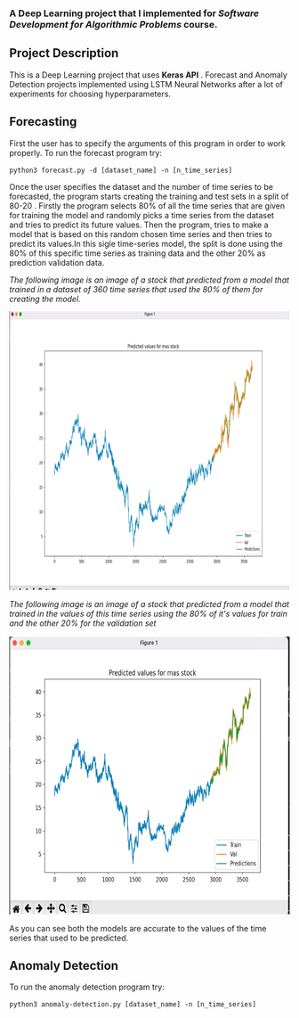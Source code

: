 
### A Deep Learning project that I implemented for *Software Development for Algorithmic Problems* course.

## Project Description
This is a Deep Learning project that uses **Keras API** . Forecast and Anomaly Detection projects implemented using LSTM Neural Networks after a lot of experiments for choosing hyperparameters.

## Forecasting
First the user has to specify the arguments of this program in order to work properly. 
To run the forecast program try:
```
python3 forecast.py -d [dataset_name] -n [n_time_series] 
```
Once the user specifies the dataset and the number of time series to be forecasted, the program starts creating the training and test sets in a split of 80-20 . Firstly the program selects 80% of all the time series that are given for training the model and randomly picks a time series from the dataset and tries to predict its future values. Then the program, tries to make a model that is based on this random chosen time series and then tries to predict its values.In this sigle time-series model, the split is done using the 80% of this specific time series as training data and the other 20% as prediction validation data.


*The following image is an image of a stock that predicted from a model that trained in a dataset of 360 time series that used the 80% of them for creating the model.*
<p align="center"> 
 <img width="800" height="500" src="img/forecast/forecast-1.png">
</p>


*The following image is an image of a stock that predicted from a model that trained in the values of this time series using the 80% of it's values for train and the other 20% for the validation set*

<p align="center"> 
 <img width="800" height="500" src="img/forecast/forecast-2.png">
</p>


As you can see both the models are accurate to the values of the time series that used to be predicted.



## Anomaly Detection

To run the anomaly detection program try:
```
python3 anomaly-detection.py [dataset_name] -n [n_time_series] 
```
